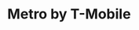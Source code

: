 ---
title: "Metro by T-Mobile"
url: /chicago/metro-by-t-mobile-south-cicero-avenue/
shop: mobile phone
---